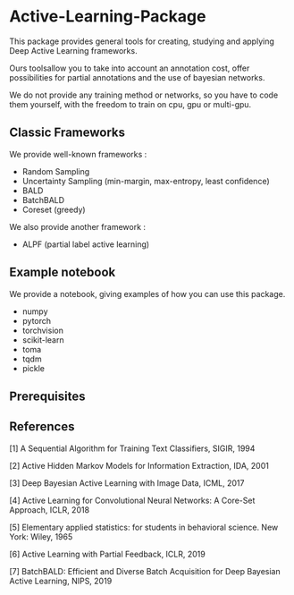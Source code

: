 # Active-Learning-Package

This package provides general tools for creating, studying and applying Deep Active Learning frameworks.

Ours toolsallow you to take into account an annotation cost, offer possibilities for partial annotations and the use of bayesian networks.

We do not provide any training method or networks, so you have to code them yourself, with the freedom to train on cpu, gpu or multi-gpu.

## Classic Frameworks

We provide well-known frameworks :
- Random Sampling
- Uncertainty Sampling (min-margin, max-entropy, least confidence)
- BALD
- BatchBALD
- Coreset (greedy)

We also provide another framework :
- ALPF (partial label active learning)


## Example notebook

We provide a notebook, giving examples of how you can use this package.
- numpy
- pytorch
- torchvision
- scikit-learn
- toma
- tqdm
- pickle

## Prerequisites




## References 

[1] A Sequential Algorithm for Training Text Classifiers, SIGIR, 1994

[2] Active Hidden Markov Models for Information Extraction, IDA, 2001

[3] Deep Bayesian Active Learning with Image Data, ICML, 2017

[4] Active Learning for Convolutional Neural Networks: A Core-Set Approach, ICLR, 2018

[5] Elementary applied statistics: for students in behavioral science. New
York: Wiley, 1965

[6] Active Learning with Partial Feedback, ICLR, 2019

[7] BatchBALD: Efficient and Diverse Batch Acquisition for Deep Bayesian Active Learning, NIPS, 2019